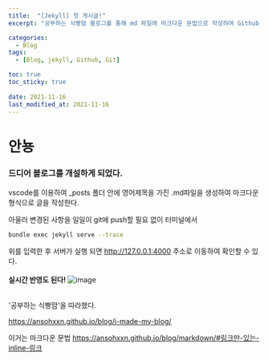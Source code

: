 ```yaml
---
title:  "[Jekyll] 첫 게시글!"
excerpt: "공부하는 식빵맘 블로그를 통해 md 파일에 마크다운 문법으로 작성하여 Github 원격 저장소에 업로드 해보자. 에디터는 Visual Studio code 사용! 로컬 서버에서 확인도 해보자. "

categories:
  - Blog
tags:
  - [Blog, jekyll, Github, Git]

toc: true
toc_sticky: true
 
date: 2021-11-16
last_modified_at: 2021-11-16
---
```



# 안뇽

### 드디어 블로그를 개설하게 되었다. <br>
vscode를 이용하여
_posts 폴더 안에 영어제목을 가진 .md파일을 생성하여 마크다운 형식으로 글을 작성한다.

아울러 변경된 사항을 일일이 git에 push할 필요 없이 터미널에서 <br>
```zsh
bundle exec jekyll serve --trace
```
위를 입력한 후 서버가 실행 되면
http://127.0.0.1:4000 주소로 이동하여 확인할 수 있다.  
<br>
**실시간 반영도 된다!**
![image](https://user-images.githubusercontent.com/69746360/141996182-54a537b1-a025-493a-b5f7-dcfe92d7e564.png)

<br>
'공부하는 식빵맘'을 따라했다. 

<https://ansohxxn.github.io/blog/i-made-my-blog/>

이거는 마크다운 문법
<https://ansohxxn.github.io/blog/markdown/#링크만-있는-inline-링크>

